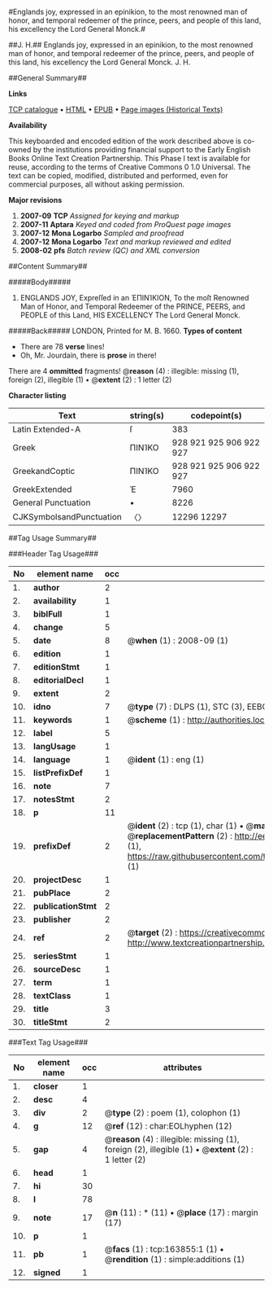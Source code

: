 #Englands joy, expressed in an epinikion, to the most renowned man of honor, and temporal redeemer of the prince, peers, and people of this land, his excellency the Lord General Monck.#

##J. H.##
Englands joy, expressed in an epinikion, to the most renowned man of honor, and temporal redeemer of the prince, peers, and people of this land, his excellency the Lord General Monck.
J. H.

##General Summary##

**Links**

[TCP catalogue](http://www.ota.ox.ac.uk/tcp/)  • 
[HTML](http://tei.it.ox.ac.uk/tcp/Texts-HTML/free/A87/A87059.html)  • 
[EPUB](http://tei.it.ox.ac.uk/tcp/Texts-EPUB/free/A87/A87059.epub) • 
[Page images (Historical Texts)](https://data.historicaltexts.jisc.ac.uk/view?pubId=eebo-99871073e&pageId=eebo-99871073e-163855-1)

**Availability**

This keyboarded and encoded edition of the
	       work described above is co-owned by the institutions
	       providing financial support to the Early English Books
	       Online Text Creation Partnership. This Phase I text is
	       available for reuse, according to the terms of Creative
	       Commons 0 1.0 Universal. The text can be copied,
	       modified, distributed and performed, even for
	       commercial purposes, all without asking permission.

**Major revisions**

1. __2007-09__ __TCP__ *Assigned for keying and markup*
1. __2007-11__ __Aptara__ *Keyed and coded from ProQuest page images*
1. __2007-12__ __Mona Logarbo__ *Sampled and proofread*
1. __2007-12__ __Mona Logarbo__ *Text and markup reviewed and edited*
1. __2008-02__ __pfs__ *Batch review (QC) and XML conversion*

##Content Summary##

#####Body#####

1. ENGLANDS JOY,
Expreſſed in an ἘΠΙΝΊΚΙΟΝ,
To the moſt Renowned Man of Honor, and Temporal Redeemer of the
PRINCE, PEERS, and PEOPLE of this Land,
HIS EXCELLENCY
The Lord General Monck.

#####Back#####
LONDON, Printed for M. B. 1660.
**Types of content**

  * There are 78 **verse** lines!
  * Oh, Mr. Jourdain, there is **prose** in there!

There are 4 **ommitted** fragments! 
 @__reason__ (4) : illegible: missing (1), foreign (2), illegible (1)  •  @__extent__ (2) : 1 letter (2)

**Character listing**


|Text|string(s)|codepoint(s)|
|---|---|---|
|Latin Extended-A|ſ|383|
|Greek|ΠΙΝΊΚΟ|928 921 925 906 922 927|
|GreekandCoptic|ΠΙΝΊΚΟ|928 921 925 906 922 927|
|GreekExtended|Ἐ|7960|
|General Punctuation|•|8226|
|CJKSymbolsandPunctuation|〈〉|12296 12297|

##Tag Usage Summary##

###Header Tag Usage###

|No|element name|occ|attributes|
|---|---|---|---|
|1.|__author__|2||
|2.|__availability__|1||
|3.|__biblFull__|1||
|4.|__change__|5||
|5.|__date__|8| @__when__ (1) : 2008-09 (1)|
|6.|__edition__|1||
|7.|__editionStmt__|1||
|8.|__editorialDecl__|1||
|9.|__extent__|2||
|10.|__idno__|7| @__type__ (7) : DLPS (1), STC (3), EEBO-CITATION (1), PROQUEST (1), VID (1)|
|11.|__keywords__|1| @__scheme__ (1) : http://authorities.loc.gov/ (1)|
|12.|__label__|5||
|13.|__langUsage__|1||
|14.|__language__|1| @__ident__ (1) : eng (1)|
|15.|__listPrefixDef__|1||
|16.|__note__|7||
|17.|__notesStmt__|2||
|18.|__p__|11||
|19.|__prefixDef__|2| @__ident__ (2) : tcp (1), char (1)  •  @__matchPattern__ (2) : ([0-9\-]+):([0-9IVX]+) (1), (.+) (1)  •  @__replacementPattern__ (2) : http://eebo.chadwyck.com/downloadtiff?vid=$1&page=$2 (1), https://raw.githubusercontent.com/textcreationpartnership/Texts/master/tcpchars.xml#$1 (1)|
|20.|__projectDesc__|1||
|21.|__pubPlace__|2||
|22.|__publicationStmt__|2||
|23.|__publisher__|2||
|24.|__ref__|2| @__target__ (2) : https://creativecommons.org/publicdomain/zero/1.0/ (1), http://www.textcreationpartnership.org/docs/. (1)|
|25.|__seriesStmt__|1||
|26.|__sourceDesc__|1||
|27.|__term__|1||
|28.|__textClass__|1||
|29.|__title__|3||
|30.|__titleStmt__|2||


###Text Tag Usage###

|No|element name|occ|attributes|
|---|---|---|---|
|1.|__closer__|1||
|2.|__desc__|4||
|3.|__div__|2| @__type__ (2) : poem (1), colophon (1)|
|4.|__g__|12| @__ref__ (12) : char:EOLhyphen (12)|
|5.|__gap__|4| @__reason__ (4) : illegible: missing (1), foreign (2), illegible (1)  •  @__extent__ (2) : 1 letter (2)|
|6.|__head__|1||
|7.|__hi__|30||
|8.|__l__|78||
|9.|__note__|17| @__n__ (11) : * (11)  •  @__place__ (17) : margin (17)|
|10.|__p__|1||
|11.|__pb__|1| @__facs__ (1) : tcp:163855:1 (1)  •  @__rendition__ (1) : simple:additions (1)|
|12.|__signed__|1||
